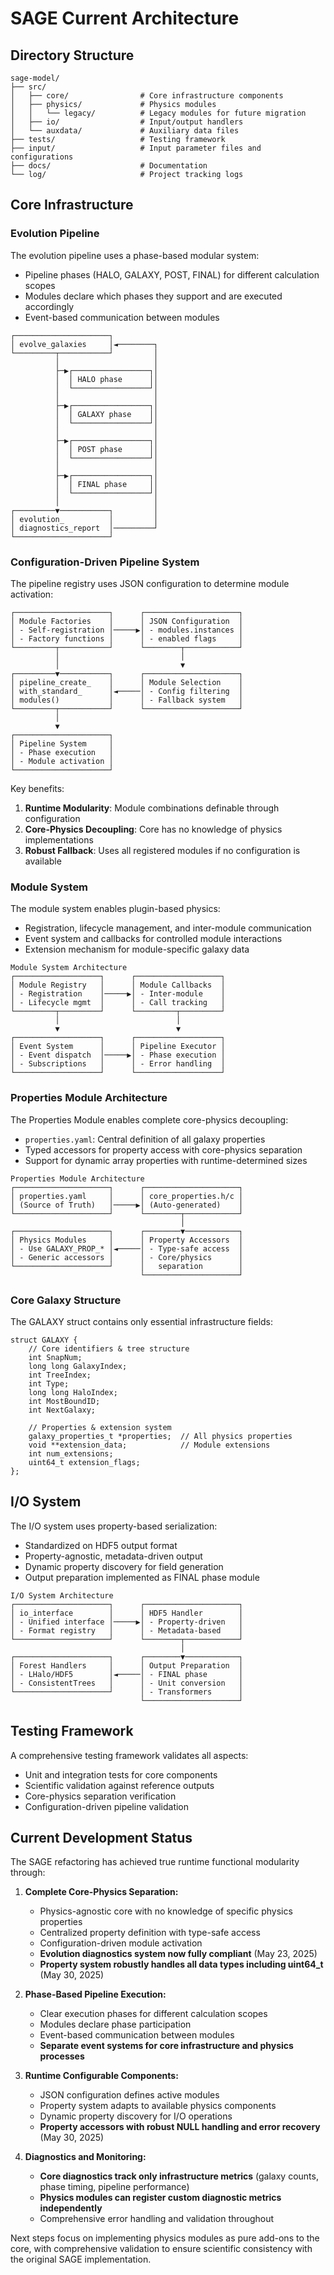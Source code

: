 <!-- Purpose: Snapshot of current codebase architecture -->
<!-- Update Rules: 
- 1000-word limit! 
- Overwrite outdated content 
- Focus on active components 
- Use UML-like text diagrams
-->

# SAGE Current Architecture

## Directory Structure
```
sage-model/
├── src/
│   ├── core/                # Core infrastructure components
│   ├── physics/             # Physics modules 
│   │   └── legacy/          # Legacy modules for future migration
│   ├── io/                  # Input/output handlers
│   └── auxdata/             # Auxiliary data files
├── tests/                   # Testing framework
├── input/                   # Input parameter files and configurations
├── docs/                    # Documentation
└── log/                     # Project tracking logs
```

## Core Infrastructure

### Evolution Pipeline
The evolution pipeline uses a phase-based modular system:
- Pipeline phases (HALO, GALAXY, POST, FINAL) for different calculation scopes
- Modules declare which phases they support and are executed accordingly
- Event-based communication between modules

```
┌─────────────────────┐
│ evolve_galaxies     │◄────────┐
└─────────┬───────────┘         │
          │                     │
          ├─▶┌─────────────────┐│
          │  │ HALO phase      ││
          │  └─────────────────┘│
          │                     │
          ├─▶┌─────────────────┐│
          │  │ GALAXY phase    ││
          │  └─────────────────┘│
          │                     │
          ├─▶┌─────────────────┐│
          │  │ POST phase      ││
          │  └─────────────────┘│
          │                     │
          ├─▶┌─────────────────┐│
          │  │ FINAL phase     ││
          │  └─────────────────┘│
          │                     │
┌─────────▼───────────┐         │
│ evolution_          │         │
│ diagnostics_report  │─────────┘
└─────────────────────┘
```

### Configuration-Driven Pipeline System
The pipeline registry uses JSON configuration to determine module activation:

```
┌─────────────────────┐      ┌─────────────────────┐
│ Module Factories    │      │ JSON Configuration  │
│ - Self-registration │─────▶│ - modules.instances │
│ - Factory functions │      │ - enabled flags     │
└─────────┬───────────┘      └────────┬────────────┘
          │                           │
          │                           ▼
┌─────────▼───────────┐      ┌─────────────────────┐
│ pipeline_create_    │      │ Module Selection    │
│ with_standard_      │◄─────│ - Config filtering  │
│ modules()           │      │ - Fallback system   │
└─────────┬───────────┘      └─────────────────────┘
          │
          ▼
┌─────────────────────┐
│ Pipeline System     │
│ - Phase execution   │
│ - Module activation │
└─────────────────────┘
```

Key benefits:
1. **Runtime Modularity**: Module combinations definable through configuration
2. **Core-Physics Decoupling**: Core has no knowledge of physics implementations
3. **Robust Fallback**: Uses all registered modules if no configuration is available

### Module System
The module system enables plugin-based physics:
- Registration, lifecycle management, and inter-module communication
- Event system and callbacks for controlled module interactions
- Extension mechanism for module-specific galaxy data

```
Module System Architecture
┌───────────────────┐      ┌───────────────────┐
│ Module Registry   │      │ Module Callbacks  │
│ - Registration    │─────▶│ - Inter-module    │
│ - Lifecycle mgmt  │      │ - Call tracking   │
└─────────┬─────────┘      └─────────┬─────────┘
          │                          │
          ▼                          ▼
┌───────────────────┐      ┌───────────────────┐
│ Event System      │      │ Pipeline Executor │
│ - Event dispatch  │─────▶│ - Phase execution │
│ - Subscriptions   │      │ - Error handling  │
└───────────────────┘      └───────────────────┘
```

### Properties Module Architecture
The Properties Module enables complete core-physics decoupling:
- `properties.yaml`: Central definition of all galaxy properties
- Typed accessors for property access with core-physics separation
- Support for dynamic array properties with runtime-determined sizes

```
Properties Module Architecture
┌─────────────────────┐      ┌─────────────────────┐
│ properties.yaml     │      │ core_properties.h/c │
│ (Source of Truth)   │─────▶│ (Auto-generated)    │
└─────────────────────┘      └────────┬────────────┘
                                      │
┌─────────────────────┐      ┌────────▼────────────┐
│ Physics Modules     │      │ Property Accessors  │
│ - Use GALAXY_PROP_* │◄─────│ - Type-safe access  │
│ - Generic accessors │      │ - Core/physics      │
└─────────────────────┘      │   separation        │
                             └─────────────────────┘
```

### Core Galaxy Structure
The GALAXY struct contains only essential infrastructure fields:

```
struct GALAXY {
    // Core identifiers & tree structure
    int SnapNum;
    long long GalaxyIndex;
    int TreeIndex;
    int Type;
    long long HaloIndex;
    int MostBoundID;
    int NextGalaxy;
    
    // Properties & extension system
    galaxy_properties_t *properties;  // All physics properties
    void **extension_data;            // Module extensions
    int num_extensions;
    uint64_t extension_flags;
};
```

## I/O System
The I/O system uses property-based serialization:
- Standardized on HDF5 output format
- Property-agnostic, metadata-driven output
- Dynamic property discovery for field generation
- Output preparation implemented as FINAL phase module

```
I/O System Architecture
┌─────────────────────┐      ┌─────────────────────┐
│ io_interface        │      │ HDF5 Handler        │
│ - Unified interface │─────▶│ - Property-driven   │
│ - Format registry   │      │ - Metadata-based    │
└─────────────────────┘      └────────┬────────────┘
                                      │
┌─────────────────────┐      ┌────────▼────────────┐
│ Forest Handlers     │      │ Output Preparation  │
│ - LHalo/HDF5        │◄─────│ - FINAL phase       │
│ - ConsistentTrees   │      │ - Unit conversion   │
└─────────────────────┘      │ - Transformers      │
                             └─────────────────────┘
```

## Testing Framework
A comprehensive testing framework validates all aspects:
- Unit and integration tests for core components
- Scientific validation against reference outputs
- Core-physics separation verification
- Configuration-driven pipeline validation

## Current Development Status
The SAGE refactoring has achieved true runtime functional modularity through:

1. **Complete Core-Physics Separation:**
   - Physics-agnostic core with no knowledge of specific physics properties
   - Centralized property definition with type-safe access
   - Configuration-driven module activation
   - **Evolution diagnostics system now fully compliant** (May 23, 2025)
   - **Property system robustly handles all data types including uint64_t** (May 30, 2025)

2. **Phase-Based Pipeline Execution:**
   - Clear execution phases for different calculation scopes
   - Modules declare phase participation
   - Event-based communication between modules
   - **Separate event systems for core infrastructure and physics processes**

3. **Runtime Configurable Components:**
   - JSON configuration defines active modules
   - Property system adapts to available physics components
   - Dynamic property discovery for I/O operations
   - **Property accessors with robust NULL handling and error recovery** (May 30, 2025)

4. **Diagnostics and Monitoring:**
   - **Core diagnostics track only infrastructure metrics** (galaxy counts, phase timing, pipeline performance)
   - **Physics modules can register custom diagnostic metrics independently**
   - Comprehensive error handling and validation throughout

Next steps focus on implementing physics modules as pure add-ons to the core, with comprehensive validation to ensure scientific consistency with the original SAGE implementation.
